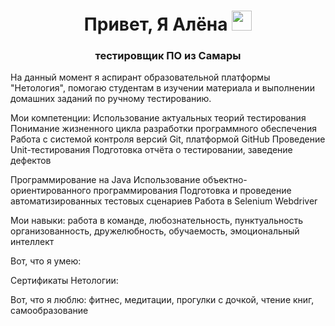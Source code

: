 <h1 align="center">Привет, Я Алёна 
<img src="https://github.com/blackcater/blackcater/raw/main/images/Hi.gif" height="32"/></h1>
<h3 align="center">тестировщик ПО из Самары</h3>

На данный момент я аспирант образовательной платформы "Нетология", помогаю студентам в изучении материала и выполнении домашних заданий по ручному тестированию.

Мои компетенции:
Использование актуальных теорий тестирования
Понимание жизненного цикла разработки программного обеспечения
Работа с системой контроля версий Git, платформой GitHub
Проведение Unit-тестирования
Подготовка отчёта о тестировании, заведение дефектов

Программирование на Java
Использование объектно-ориентированного программирования
Подготовка и проведение автоматизированных тестовых сценариев
Работа в Selenium Webdriver

Мои навыки:
работа в команде, любознательность, пунктуальность организованность, дружелюбность, обучаемость, эмоциональный интеллект

Вот, что я умею: 

Сертификаты Нетологии: 

Вот, что я люблю:
фитнес, медитации, прогулки с дочкой, чтение книг, самообразование 


<!--
**AlenaZaglada/AlenaZaglada** is a ✨ _special_ ✨ repository because its `README.md` (this file) appears on your GitHub profile.




-
🔭 I’m currently working on ...
- 🌱 I’m currently learning ...
- 👯 I’m looking to collaborate on ...
- 🤔 I’m looking for help with ...
- 💬 Ask me about ...
- 📫 How to reach me: ...
- 😄 Pronouns: ...
- ⚡ Fun fact: ...
-->
